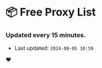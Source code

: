 # :package: Free Proxy List
### Updated every 15 minutes.

- Last updated: `2024-08-05 10:59`

:heart:
